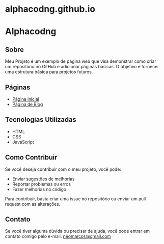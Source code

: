 # alphacodng.github.io

# Alphacodng

## Sobre

Meu Projeto é um exemplo de página web que visa demonstrar como criar um repositório no GitHub e adicionar páginas básicas. O objetivo é fornecer uma estrutura básica para projetos futuros.

## Páginas

* [Página Inicial](https://alphacodng.github.io/index.html)
* [Página de Blog](https://alphacodng.github.io/blog.html)

## Tecnologias Utilizadas

* HTML
* CSS
* JavaScript

## Como Contribuir

Se você deseja contribuir com o meu projeto, você pode:

* Enviar sugestões de melhorias
* Reportar problemas ou erros
* Fazer melhorias no código

Para contribuir, basta criar uma issue no repositório ou enviar um pull request com as alterações.

## Contato

Se você tiver alguma dúvida ou precisar de ajuda, você pode entrar em contato comigo pelo e-mail: [neomarcos@gmail.com](mailto:neomarcos@gmail.com)


